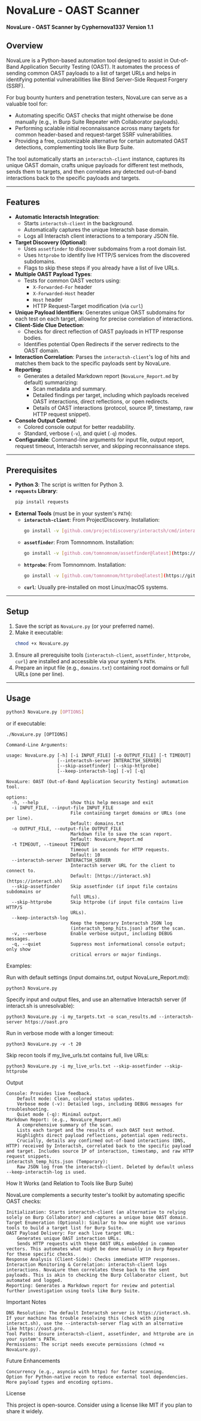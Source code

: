 # NovaLure - OAST Scanner
**NovaLure - OAST Scanner by Cyphernova1337**
**Version 1.1**

## Overview
NovaLure is a Python-based automation tool designed to assist in Out-of-Band Application Security Testing (OAST). It automates the process of sending common OAST payloads to a list of target URLs and helps in identifying potential vulnerabilities like Blind Server-Side Request Forgery (SSRF).

For bug bounty hunters and penetration testers, NovaLure can serve as a valuable tool for:

* Automating specific OAST checks that might otherwise be done manually (e.g., in Burp Suite Repeater with Collaborator payloads).
* Performing scalable initial reconnaissance across many targets for common header-based and request-target SSRF vulnerabilities.
* Providing a free, customizable alternative for certain automated OAST detections, complementing tools like Burp Suite.

The tool automatically starts an `interactsh-client` instance, captures its unique OAST domain, crafts unique payloads for different test methods, sends them to targets, and then correlates any detected out-of-band interactions back to the specific payloads and targets.

---
## Features
* **Automatic Interactsh Integration**:
    * Starts `interactsh-client` in the background.
    * Automatically captures the unique Interactsh base domain.
    * Logs all Interactsh client interactions to a temporary JSON file.
* **Target Discovery (Optional)**:
    * Uses `assetfinder` to discover subdomains from a root domain list.
    * Uses `httprobe` to identify live HTTP/S services from the discovered subdomains.
    * Flags to skip these steps if you already have a list of live URLs.
* **Multiple OAST Payload Types**:
    * Tests for common OAST vectors using:
        * `X-Forwarded-For` header
        * `X-Forwarded-Host` header
        * `Host` header
        * HTTP Request-Target modification (via `curl`)
* **Unique Payload Identifiers**: Generates unique OAST subdomains for each test on each target, allowing for precise correlation of interactions.
* **Client-Side Clue Detection**:
    * Checks for direct reflection of OAST payloads in HTTP response bodies.
    * Identifies potential Open Redirects if the server redirects to the OAST domain.
* **Interaction Correlation**: Parses the `interactsh-client`'s log of hits and matches them back to the specific payloads sent by NovaLure.
* **Reporting**:
    * Generates a detailed Markdown report (`NovaLure_Report.md` by default) summarizing:
        * Scan metadata and summary.
        * Detailed findings per target, including which payloads received OAST interactions, direct reflections, or open redirects.
        * Details of OAST interactions (protocol, source IP, timestamp, raw HTTP request snippet).
* **Console Output Control**:
    * Colored console output for better readability.
    * Standard, verbose (`-v`), and quiet (`-q`) modes.
* **Configurable**: Command-line arguments for input file, output report, request timeout, Interactsh server, and skipping reconnaissance steps.

---
## Prerequisites
* **Python 3**: The script is written for Python 3.
* **`requests` Library**:
    ```bash
    pip install requests
    ```
* **External Tools** (must be in your system's `PATH`):
    * **`interactsh-client`**: From ProjectDiscovery. Installation:
        ```bash
        go install -v [github.com/projectdiscovery/interactsh/cmd/interactsh-client@latest](https://github.com/projectdiscovery/interactsh/cmd/interactsh-client@latest)
        ```
    * **`assetfinder`**: From Tomnomnom. Installation:
        ```bash
        go install -v [github.com/tomnomnom/assetfinder@latest](https://github.com/tomnomnom/assetfinder@latest)
        ```
    * **`httprobe`**: From Tomnomnom. Installation:
        ```bash
        go install -v [github.com/tomnomnom/httprobe@latest](https://github.com/tomnomnom/httprobe@latest)
        ```
    * **`curl`**: Usually pre-installed on most Linux/macOS systems.

---
## Setup
1.  Save the script as `NovaLure.py` (or your preferred name).
2.  Make it executable:
    ```bash
    chmod +x NovaLure.py
    ```
3.  Ensure all prerequisite tools (`interactsh-client`, `assetfinder`, `httprobe`, `curl`) are installed and accessible via your system's `PATH`.
4.  Prepare an input file (e.g., `domains.txt`) containing root domains or full URLs (one per line).

---
## Usage
```bash
python3 NovaLure.py [OPTIONS]
```
or if executable:
```
./NovaLure.py [OPTIONS]
```
```
Command-Line Arguments:

usage: NovaLure.py [-h] [-i INPUT_FILE] [-o OUTPUT_FILE] [-t TIMEOUT]
                   [--interactsh-server INTERACTSH_SERVER]
                   [--skip-assetfinder] [--skip-httprobe]
                   [--keep-interactsh-log] [-v] [-q]

NovaLure: OAST (Out-of-Band Application Security Testing) automation tool.

options:
  -h, --help            show this help message and exit
  -i INPUT_FILE, --input-file INPUT_FILE
                        File containing target domains or URLs (one per line).
                        Default: domains.txt
  -o OUTPUT_FILE, --output-file OUTPUT_FILE
                        Markdown file to save the scan report.
                        Default: NovaLure_Report.md
  -t TIMEOUT, --timeout TIMEOUT
                        Timeout in seconds for HTTP requests.
                        Default: 10
  --interactsh-server INTERACTSH_SERVER
                        Interactsh server URL for the client to connect to.
                        Default: [https://interact.sh](https://interact.sh)
  --skip-assetfinder    Skip assetfinder (if input file contains subdomains or
                        full URLs).
  --skip-httprobe       Skip httprobe (if input file contains live HTTP/S
                        URLs).
  --keep-interactsh-log
                        Keep the temporary Interactsh JSON log
                        (interactsh_temp_hits.json) after the scan.
  -v, --verbose         Enable verbose output, including DEBUG messages.
  -q, --quiet           Suppress most informational console output; only show
                        critical errors or major findings.
```

Examples:

Run with default settings (input domains.txt, output NovaLure_Report.md):

```
python3 NovaLure.py
```
Specify input and output files, and use an alternative Interactsh server (if interact.sh is unresolvable):
```
python3 NovaLure.py -i my_targets.txt -o scan_results.md --interactsh-server https://oast.pro
```
Run in verbose mode with a longer timeout:
```
python3 NovaLure.py -v -t 20
```
Skip recon tools if my_live_urls.txt contains full, live URLs:
```
python3 NovaLure.py -i my_live_urls.txt --skip-assetfinder --skip-httprobe
```
Output

    Console: Provides live feedback.
        Default mode: Clean, colored status updates.
        Verbose mode (-v): Detailed logs, including DEBUG messages for troubleshooting.
        Quiet mode (-q): Minimal output.
    Markdown Report: (e.g., NovaLure_Report.md)
        A comprehensive summary of the scan.
        Lists each target and the results of each OAST test method.
        Highlights direct payload reflections, potential open redirects.
        Crucially, details any confirmed out-of-band interactions (DNS, HTTP) received by Interactsh, correlated back to the specific payload and target. Includes source IP of interaction, timestamp, and raw HTTP request snippets.
    interactsh_temp_hits.json (Temporary):
        Raw JSON log from the interactsh-client. Deleted by default unless --keep-interactsh-log is used.

How It Works (and Relation to Tools like Burp Suite)

NovaLure complements a security tester's toolkit by automating specific OAST checks:

    Initialization: Starts interactsh-client (an alternative to relying solely on Burp Collaborator) and captures a unique base OAST domain.
    Target Enumeration (Optional): Similar to how one might use various tools to build a target list for Burp Suite.
    OAST Payload Delivery: For each live target URL:
        Generates unique OAST interaction URLs.
        Sends HTTP requests with these OAST URLs embedded in common vectors. This automates what might be done manually in Burp Repeater for these specific checks.
    Response Analysis (Client-Side): Checks immediate HTTP responses.
    Interaction Monitoring & Correlation: interactsh-client logs interactions. NovaLure then correlates these back to the sent payloads. This is akin to checking the Burp Collaborator client, but automated and logged.
    Reporting: Generates a Markdown report for review and potential further investigation using tools like Burp Suite.

Important Notes

    DNS Resolution: The default Interactsh server is https://interact.sh. If your machine has trouble resolving this (check with ping interact.sh), use the --interactsh-server flag with an alternative like https://oast.pro.
    Tool Paths: Ensure interactsh-client, assetfinder, and httprobe are in your system's PATH.
    Permissions: The script needs execute permissions (chmod +x NovaLure.py).

Future Enhancements

    Concurrency (e.g., asyncio with httpx) for faster scanning.
    Option for Python-native recon to reduce external tool dependencies.
    More payload types and encoding options.

License

This project is open-source. Consider using a license like MIT if you plan to share it widely.
